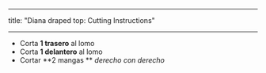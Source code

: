 - - -
title: "Diana draped top: Cutting Instructions"
- - -

- Corta **1 trasero** al lomo
- Corta **1 delantero** al lomo
- Cortar **2 mangas ** _derecho con derecho_
